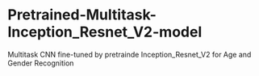 # Pretrained-Multitask-Inception_Resnet_V2-model
Multitask CNN fine-tuned by pretrainde Inception_Resnet_V2 for Age and Gender Recognition
